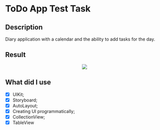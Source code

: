 # ToDo App Test Task
## Description
Diary application with a calendar and the ability to add tasks for the day.

## Result
<p align="center">
<img src="https://github.com/ipv02/ToDoAppTestTask/blob/main/ToDoAppTestTask.gif" /></p>

## What did I use
- [x] UIKit;
- [x] Storyboard;
- [x] AutoLayout;
- [x] Сreating UI programmatically;
- [x] CollectionView;
- [x] TableView
